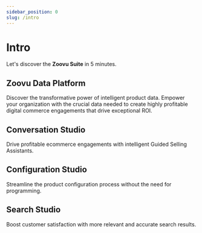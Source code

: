 ```yaml
---
sidebar_position: 0
slug: /intro
---
```


# Intro

Let's discover the **Zoovu Suite** in 5 minutes.

## Zoovu Data Platform 

Discover the transformative power of intelligent product data. Empower your organization with the crucial data needed to create highly profitable digital commerce engagements that drive exceptional ROI.

## Conversation Studio

Drive profitable ecommerce engagements with intelligent Guided Selling Assistants.

## Configuration Studio

Streamline the product configuration process without the need for programming.

## Search Studio

Boost customer satisfaction with more relevant and accurate search results.
